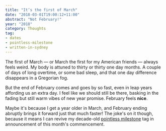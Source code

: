 ```yaml
---
title: "It’s the first of March"
date: "2018-03-01T19:00:12+11:00"
abstract: "Not February!"
year: "2018"
category: Thoughts
tag:
- dates
- pointless-milestone
- written-in-sydney
---
```

The first of March — or March the first for my American friends — always feels weird. My body is attuned to thirty or thirty one day months. A couple of days of long overtime, or some bad sleep, and that one day difference disappears in a Gregorian fog.

But the end of February comes and goes by so fast, even in leap years affording us an extra day. I feel like we should still be there, basking in the fading but still warm vibes of new year promise. February feels **nice**.

Maybe it's because I get a year older in March, and February ending abruptly brings it forward just that much faster! The joke's on it though, because it means I can revive my decade-old [pointless milestone] tag in announcement of this month's commencement.

[pointless milestone]: https://rubenerd.com/tag/pointless-milestones/

